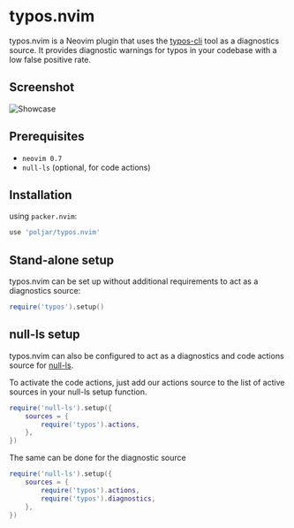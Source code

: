 # typos.nvim

typos.nvim is a Neovim plugin that uses the [typos-cli] tool as a diagnostics
source. It provides diagnostic warnings for typos in your codebase with a low
false positive rate.

## Screenshot

![Showcase](https://user-images.githubusercontent.com/552026/189417359-343b831e-62ad-43c2-b098-9062c8f9b478.png)

## Prerequisites 

- `neovim 0.7`
- `null-ls` (optional, for code actions)

## Installation

using `packer.nvim`:

```lua
use 'poljar/typos.nvim'
```

## Stand-alone setup

typos.nvim can be set up without additional requirements to act as a diagnostics
source:

```lua
require('typos').setup()
```

## null-ls setup
typos.nvim can also be configured to act as a diagnostics and code actions source
for [null-ls].

To activate the code actions, just add our actions source to the list of active
sources in your null-ls setup function.

```lua
require('null-ls').setup({
    sources = {
        require('typos').actions,
    },
})
```

The same can be done for the diagnostic source

```lua
require('null-ls').setup({
    sources = {
        require('typos').actions,
        require('typos').diagnostics,
    },
})
```

[typos-cli]: https://github.com/crate-ci/typos
[null-ls]: https://github.com/jose-elias-alvarez/null-ls.nvim
